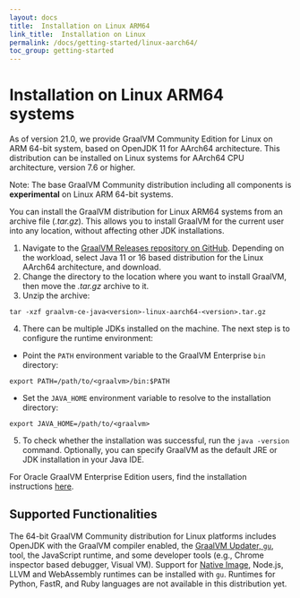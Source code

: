 ```yaml
---
layout: docs
title:  Installation on Linux ARM64
link_title:  Installation on Linux
permalink: /docs/getting-started/linux-aarch64/
toc_group: getting-started
---
```


# Installation on Linux ARM64 systems

As of version 21.0, we provide GraalVM Community Edition for Linux on ARM 64-bit system, based on OpenJDK 11 for AArch64 architecture.
This distribution can be installed on Linux systems for AArch64 CPU architecture, version 7.6 or higher.

Note: The base GraalVM Community distribution including all components is **experimental** on Linux ARM 64-bit systems.

You can install the GraalVM distribution for Linux ARM64 systems from an archive file (_.tar.gz_).
This allows you to install GraalVM for the current user into any location, without affecting other JDK installations.

1. Navigate to the [GraalVM Releases repository on GitHub](https://github.com/graalvm/graalvm-ce-builds/releases). Depending on the workload, select Java 11 or 16 based distribution for the Linux AArch64 architecture, and download.
2. Change the directory to the location where you want to install GraalVM, then move the _.tar.gz_ archive to it.
3. Unzip the archive:
```shell
tar -xzf graalvm-ce-java<version>-linux-aarch64-<version>.tar.gz
```
4. There can be multiple JDKs installed on the machine. The next step is to configure the runtime environment:
  - Point the `PATH` environment variable to the GraalVM Enterprise `bin` directory:
  ```shell
  export PATH=/path/to/<graalvm>/bin:$PATH
  ```
  - Set the `JAVA_HOME` environment variable to resolve to the installation directory:
  ```shell
  export JAVA_HOME=/path/to/<graalvm>
  ```
5. To check whether the installation was successful, run the `java -version` command.
Optionally, you can specify GraalVM as the default JRE or JDK installation in your Java IDE.

For Oracle GraalVM Enterprise Edition users, find the installation instructions [here](https://docs.oracle.com/en/graalvm/enterprise/21/docs/getting-started/installation-linux-aarch64/).

## Supported Functionalities

The 64-bit GraalVM Community distribution for Linux platforms includes OpenJDK with the GraalVM compiler enabled, the [GraalVM Updater, `gu`](/reference-manual/graalvm-updater/), tool, the JavaScript runtime, and some developer tools (e.g., Chrome inspector based debugger, Visual VM).
Support for [Native Image](/reference-manual/enterprise-native-image/), Node.js, LLVM and WebAssembly runtimes can be installed with `gu`.
Runtimes for Python, FastR, and Ruby languages are not available in this distribution yet.
